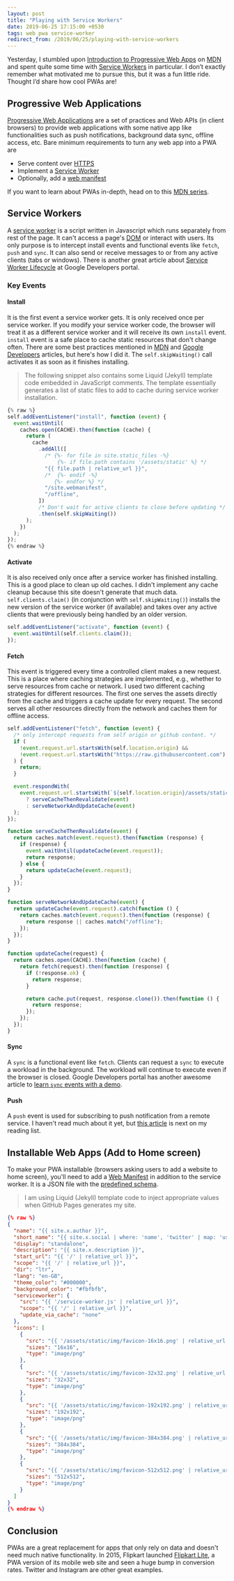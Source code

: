 ```yaml
---
layout: post
title: "Playing with Service Workers"
date: 2019-06-25 17:15:00 +0530
tags: web pwa service-worker
redirect_from: /2019/06/25/playing-with-service-workers
---
```


Yesterday, I stumbled upon [Introduction to Progressive Web Apps][pwa-mdn] on
[MDN][mdn] and spent quite some time with [Service Workers][sw-mdn] in
particular. I don’t exactly remember what motivated me to pursue this, but it
was a fun little ride. Thought I’d share how cool PWAs are!

## Progressive Web Applications

[Progressive Web Applications][pwa-mdn] are a set of practices and Web APIs (in
client browsers) to provide web applications with some native app like
functionalities such as push notifications, background data sync, offline
access, etc. Bare minimum requirements to turn any web app into a PWA are

- Serve content over [HTTPS][https-wiki]
- Implement a [Service Worker][sw-mdn]
- Optionally, add a [web manifest][web-man-mdn]

If you want to learn about PWAs in-depth, head on to this [MDN series][pwa-mdn].

## Service Workers

A [service worker][sw-mdn] is a script written in Javascript which runs
separately from rest of the page. It can't access a page's [DOM][dom] or
interact with users. Its only purpose is to intercept install events and
functional events like `fetch`, `push` and `sync`. It can also send or receive
messages to or from any active clients (tabs or windows). There is another great
article about [Service Worker Lifecycle][sw-lifecycle] at Google Developers
portal.

### Key Events

#### Install

It is the first event a service worker gets. It is only received once per
service worker. If you modify your service worker code, the browser will treat
it as a different service worker and it will receive its own `install` event.
`install` event is a safe place to cache static resources that don't change
often. There are some best practices mentioned in [MDN][sw-mdn] and [Google
Developers][sw-lifecycle] articles, but here's how I did it. The
`self.skipWaiting()` call activates it as soon as it finishes installing.

> The following snippet also contains some Liquid (Jekyll) template code
> embedded in JavaScript comments. The template essentially generates a list of
> static files to add to cache during service worker installation.

```js
{% raw %}
self.addEventListener("install", function (event) {
  event.waitUntil(
    caches.open(CACHE).then(function (cache) {
      return (
        cache
          .addAll([
            /* {%- for file in site.static_files -%}
                {%- if file.path contains '/assets/static' %} */
            "{{ file.path | relative_url }}",
            /*  {%- endif -%}
               {%- endfor %} */
            "/site.webmanifest",
            "/offline",
          ])
          /* Don't wait for active clients to close before updating */
          .then(self.skipWaiting())
      );
    })
  );
});
{% endraw %}
```

#### Activate

It is also received only once after a service worker has finished installing.
This is a good place to clean up old caches. I didn't implement any cache
cleanup because this site doesn't generate that much data.
`self.clients.claim()` (in conjunction with `self.skipWaiting()`) installs the
new version of the service worker (if available) and takes over any active
clients that were previously being handled by an older version.

```js
self.addEventListener("activate", function (event) {
  event.waitUntil(self.clients.claim());
});
```

#### Fetch

This event is triggered every time a controlled client makes a new request. This
is a place where caching strategies are implemented, e.g., whether to serve
resources from cache or network. I used two different caching strategies for
different resources. The first one serves the assets directly from the cache and
triggers a cache update for every request. The second serves all other resources
directly from the network and caches them for offline access.

```js
self.addEventListener("fetch", function (event) {
  /* only intercept requests from self origin or github content. */
  if (
    !event.request.url.startsWith(self.location.origin) &&
    !event.request.url.startsWith("https://raw.githubusercontent.com")
  ) {
    return;
  }

  event.respondWith(
    event.request.url.startsWith(`${self.location.origin}/assets/static`)
      ? serveCacheThenRevalidate(event)
      : serveNetworkAndUpdateCache(event)
  );
});

function serveCacheThenRevalidate(event) {
  return caches.match(event.request).then(function (response) {
    if (response) {
      event.waitUntil(updateCache(event.request));
      return response;
    } else {
      return updateCache(event.request);
    }
  });
}

function serveNetworkAndUpdateCache(event) {
  return updateCache(event.request).catch(function () {
    return caches.match(event.request).then(function (response) {
      return response || caches.match("/offline");
    });
  });
}

function updateCache(request) {
  return caches.open(CACHE).then(function (cache) {
    return fetch(request).then(function (response) {
      if (!response.ok) {
        return response;
      }

      return cache.put(request, response.clone()).then(function () {
        return response;
      });
    });
  });
}
```

#### Sync

A `sync` is a functional event like `fetch`. Clients can request a `sync` to
execute a workload in the background. The workload will continue to execute even
if the browser is closed. Google Developers portal has another awesome article
to [learn `sync` events with a demo][sync-gd].

#### Push

A `push` event is used for subscribing to push notification from a remote
service. I haven't read much about it yet, but [this article][push-gd] is next
on my reading list.

## Installable Web Apps (Add to Home screen)

To make your PWA installable (browsers asking users to add a website to home
screen), you'll need to add a [Web Manifest][web-man-mdn] in addition to the
service worker. It is a JSON file with the [predefined schema][web-man-mdn].

> I am using Liquid (Jekyll) template code to inject appropriate values when
> GitHub Pages generates my site.

```json
{% raw %}
{
  "name": "{{ site.x.author }}",
  "short_name": "{{ site.x.social | where: 'name', 'twitter' | map: 'username' }}",
  "display": "standalone",
  "description": "{{ site.x.description }}",
  "start_url": "{{ '/' | relative_url }}",
  "scope": "{{ '/' | relative_url }}",
  "dir": "ltr",
  "lang": "en-GB",
  "theme_color": "#000000",
  "background_color": "#fbfbfb",
  "serviceworker": {
    "src": "{{ '/service-worker.js' | relative_url }}",
    "scope": "{{ '/' | relative_url }}",
    "update_via_cache": "none"
  },
  "icons": [
    {
      "src": "{{ '/assets/static/img/favicon-16x16.png' | relative_url }}",
      "sizes": "16x16",
      "type": "image/png"
    },
    {
      "src": "{{ '/assets/static/img/favicon-32x32.png' | relative_url }}",
      "sizes": "32x32",
      "type": "image/png"
    },
    {
      "src": "{{ '/assets/static/img/favicon-192x192.png' | relative_url }}",
      "sizes": "192x192",
      "type": "image/png"
    },
    {
      "src": "{{ '/assets/static/img/favicon-384x384.png' | relative_url }}",
      "sizes": "384x384",
      "type": "image/png"
    },
    {
      "src": "{{ '/assets/static/img/favicon-512x512.png' | relative_url }}",
      "sizes": "512x512",
      "type": "image/png"
    }
  ]
}
{% endraw %}
```

## Conclusion

PWAs are a great replacement for apps that only rely on data and doesn't need
much native functionality. In 2015, Flipkart launched [Flipkart Lite][fk-lite],
a PWA version of its mobile web site and seen a huge bump in conversion rates.
Twitter and Instagram are other great examples.

[pwa-mdn]: https://developer.mozilla.org/en-US/docs/Web/Progressive_web_apps/Introduction
[mdn]: https://developer.mozilla.org/
[sw-mdn]: https://developer.mozilla.org/en-US/docs/Web/API/Service_Worker_API
[https-wiki]: https://en.wikipedia.org/wiki/HTTPS
[web-man-mdn]: https://developer.mozilla.org/en-US/docs/Web/Manifest
[dom]: https://en.wikipedia.org/wiki/Document_Object_Model
[sw-lifecycle]: https://developers.google.com/web/fundamentals/primers/service-workers/lifecycle
[sync-gd]: https://developers.google.com/web/updates/2015/12/background-sync
[push-gd]: https://developers.google.com/web/ilt/pwa/introduction-to-push-notifications
[fk-lite]: https://stories.flipkart.com/introducing-flipkart-lite/

